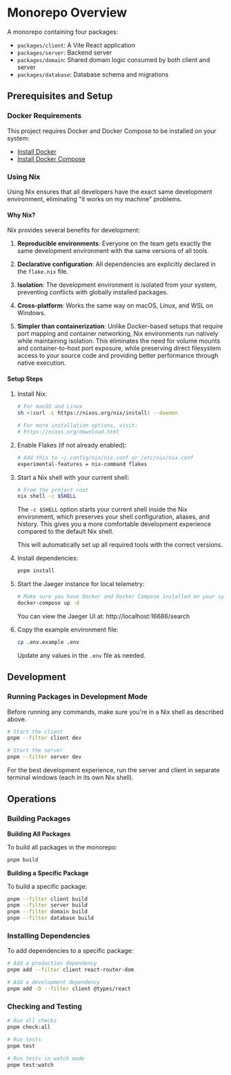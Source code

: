 # Monorepo Overview

A monorepo containing four packages:

- `packages/client`: A Vite React application
- `packages/server`: Backend server
- `packages/domain`: Shared domain logic consumed by both client and server
- `packages/database`: Database schema and migrations

## Prerequisites and Setup

### Docker Requirements

This project requires Docker and Docker Compose to be installed on your system:

- [Install Docker](https://docs.docker.com/get-docker/)
- [Install Docker Compose](https://docs.docker.com/compose/install/)

### Using Nix

Using Nix ensures that all developers have the exact same development environment, eliminating "it works on my machine" problems.

#### Why Nix?

Nix provides several benefits for development:

1. **Reproducible environments**: Everyone on the team gets exactly the same development environment with the same versions of all tools.

2. **Declarative configuration**: All dependencies are explicitly declared in the `flake.nix` file.

3. **Isolation**: The development environment is isolated from your system, preventing conflicts with globally installed packages.

4. **Cross-platform**: Works the same way on macOS, Linux, and WSL on Windows.

5. **Simpler than containerization**: Unlike Docker-based setups that require port mapping and container networking, Nix environments run natively while maintaining isolation. This eliminates the need for volume mounts and container-to-host port exposure, while preserving direct filesystem access to your source code and providing better performance through native execution.

#### Setup Steps

1. Install Nix:

   ```bash
   # For macOS and Linux
   sh <(curl -L https://nixos.org/nix/install) --daemon

   # For more installation options, visit:
   # https://nixos.org/download.html
   ```

2. Enable Flakes (if not already enabled):

   ```bash
   # Add this to ~/.config/nix/nix.conf or /etc/nix/nix.conf
   experimental-features = nix-command flakes
   ```

3. Start a Nix shell with your current shell:

   ```bash
   # From the project root
   nix shell -c $SHELL
   ```

   The `-c $SHELL` option starts your current shell inside the Nix environment, which preserves your shell configuration, aliases, and history. This gives you a more comfortable development experience compared to the default Nix shell.

   This will automatically set up all required tools with the correct versions.

4. Install dependencies:

   ```bash
   pnpm install
   ```

5. Start the Jaeger instance for local telemetry:

   ```bash
   # Make sure you have Docker and Docker Compose installed on your system
   docker-compose up -d
   ```

   You can view the Jaeger UI at: http://localhost:16686/search

6. Copy the example environment file:

   ```bash
   cp .env.example .env
   ```

   Update any values in the `.env` file as needed.

## Development

### Running Packages in Development Mode

Before running any commands, make sure you're in a Nix shell as described above.

```bash
# Start the client
pnpm --filter client dev

# Start the server
pnpm --filter server dev
```

For the best development experience, run the server and client in separate terminal windows (each in its own Nix shell).

## Operations

### Building Packages

**Building All Packages**

To build all packages in the monorepo:

```sh
pnpm build
```

**Building a Specific Package**

To build a specific package:

```sh
pnpm --filter client build
pnpm --filter server build
pnpm --filter domain build
pnpm --filter database build
```

### Installing Dependencies

To add dependencies to a specific package:

```sh
# Add a production dependency
pnpm add --filter client react-router-dom

# Add a development dependency
pnpm add -D --filter client @types/react
```

### Checking and Testing

```sh
# Run all checks
pnpm check:all

# Run tests
pnpm test

# Run tests in watch mode
pnpm test:watch
```
